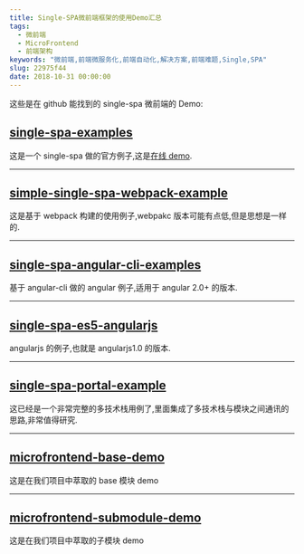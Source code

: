 ```yaml
---
title: Single-SPA微前端框架的使用Demo汇总
tags:
  - 微前端
  - MicroFrontend
  - 前端架构
keywords: "微前端,前端微服务化,前端自动化,解决方案,前端难题,Single,SPA"
slug: 22975f44
date: 2018-10-31 00:00:00
---
```


这些是在 github 能找到的 single-spa 微前端的 Demo:

## [single-spa-examples](https://github.com/CanopyTax/single-spa-examples)

这是一个 single-spa 做的官方例子,这是[在线 demo](http://single-spa.surge.sh).

---

## [simple-single-spa-webpack-example](https://github.com/joeldenning/simple-single-spa-webpack-example)

这是基于 webpack 构建的使用例子,webpakc 版本可能有点低,但是思想是一样的.

---

## [single-spa-angular-cli-examples](https://github.com/PlaceMe-SAS/single-spa-angular-cli-examples)

基于 angular-cli 做的 angular 例子,适用于 angular 2.0+ 的版本.

---

## [single-spa-es5-angularjs](https://github.com/joeldenning/single-spa-es5-angularjs)

angularjs 的例子,也就是 angularjs1.0 的版本.

---

## [single-spa-portal-example](https://github.com/me-12/single-spa-portal-example)

这已经是一个非常完整的多技术栈用例了,里面集成了多技术栈与模块之间通讯的思路,非常值得研究.

---

## [microfrontend-base-demo](https://github.com/Num142857/microfrontend-base-demo)

这是在我们项目中萃取的 base 模块 demo

---

## [microfrontend-submodule-demo](https://github.com/Num142857/microfrontend-submodule-demo)

这是在我们项目中萃取的子模块 demo
